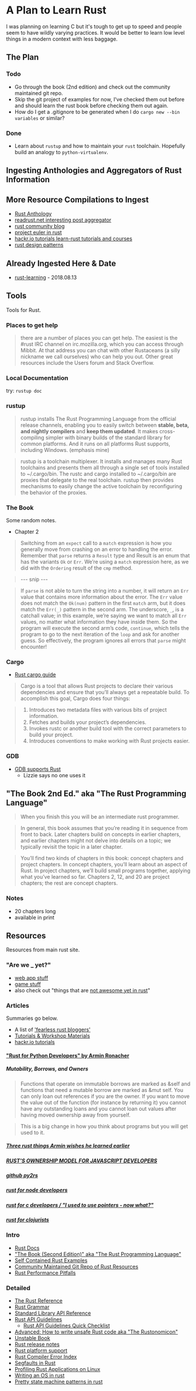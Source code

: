 # A Plan to Learn Rust

I was planning on learning C but it's tough to get up to speed and people seem to have wildly varying practices. It would be better to learn low level things in a modern context with less baggage.


## The Plan


### Todo

- Go through the book (2nd edition) and check out the community maintained git repo.
- Skip the git project of examples for now, I've checked them out before and should learn the rust book before checking them out again.
- How do I get a .gitignore to be generated when I do `cargo new --bin variables` or similar?


### Done

- Learn about `rustup` and how to maintain your `rust` toolchain. Hopefully build an analogy to `python-virtualenv`.


## Ingesting Anthologies and Aggregators of Rust Information


## More Resource Compilations to Ingest

- [Rust Anthology](https://github.com/brson/rust-anthology/blob/master/master-list.md)
- [readrust.net interesting post aggregator](https://readrust.net/)
- [rust community blog](http://blog.community.rs/en-US/)
- [project euler in rust](https://github.com/gifnksm/ProjectEulerRust)
- [hackr.io tutorials learn-rust tutorials and courses](https://hackr.io/tutorials/learn-rust)
- [rust design patterns](https://github.com/rust-unofficial/patterns)

## Already Ingested Here & Date

- [rust-learning](https://github.com/ctjhoa/rust-learning) - 2018.08.13


## Tools

Tools for Rust.

### Places to get help

> there are a number of places you can get help. The easiest is the #rust IRC channel on irc.mozilla.org, which you can access through Mibbit. At that address you can chat with other Rustaceans (a silly nickname we call ourselves) who can help you out. Other great resources include the Users forum and Stack Overflow.

### Local Documentation

try: `rustup doc`

### rustup

> rustup installs The Rust Programming Language from the official release channels, enabling you to easily switch between __stable, beta, and nightly compilers__ and __keep them updated__. It makes cross-compiling simpler with binary builds of the standard library for common platforms. And it runs on all platforms Rust supports, including Windows. (emphasis mine)

> rustup is a toolchain multiplexer. It installs and manages many Rust toolchains and presents them all through a single set of tools installed to ~/.cargo/bin. The rustc and cargo installed to ~/.cargo/bin are proxies that delegate to the real toolchain. rustup then provides mechanisms to easily change the active toolchain by reconfiguring the behavior of the proxies.


### The Book

Some random notes.

- Chapter 2

> Switching from an `expect` call to a `match` expression is how you generally move from crashing on an error to handling the error. Remember that `parse` returns a `Result` type and Result is an enum that has the variants `Ok` or `Err`. We’re using a `match` expression here, as we did with the `Ordering` result of the `cmp` method.

> --- snip ---

> If `parse` is not able to turn the string into a number, it will return an `Err` value that contains more information about the error. The `Err` value does not match the `Ok(num)` pattern in the first `match` arm, but it does match the `Err(_)` pattern in the second arm. The underscore, `_`, is a catchall value; in this example, we’re saying we want to match all `Err` values, no matter what information they have inside them. So the program will execute the second arm’s code, `continue`, which tells the program to go to the next iteration of the `loop` and ask for another guess. So effectively, the program ignores all errors that `parse` might encounter!

### Cargo

- [Rust cargo guide](https://doc.rust-lang.org/cargo/guide/)

> Cargo is a tool that allows Rust projects to declare their various dependencies and ensure that you’ll always get a repeatable build.  To accomplish this goal, Cargo does four things:

> 1. Introduces two metadata files with various bits of project information.
> 1. Fetches and builds your project’s dependencies.
> 1. Invokes rustc or another build tool with the correct parameters to build your project.
> 1. Introduces conventions to make working with Rust projects easier.

### GDB

- [GDB supports Rust](https://sourceware.org/gdb/onlinedocs/gdb/Rust.html)
    - Lizzie says no one uses it


## "The Book 2nd Ed." aka "The Rust Programming Language"

>  When you finish this you will be an intermediate rust programmer.

> In general, this book assumes that you’re reading it in sequence from front to back. Later chapters build on concepts in earlier chapters, and earlier chapters might not delve into details on a topic; we typically revisit the topic in a later chapter.

> You’ll find two kinds of chapters in this book: concept chapters and project chapters. In concept chapters, you’ll learn about an aspect of Rust. In project chapters, we’ll build small programs together, applying what you’ve learned so far. Chapters 2, 12, and 20 are project chapters; the rest are concept chapters.




### Notes

- 20 chapters long
- available in print


## Resources

Resources from main rust site.


### "Are we _ yet?"

- [web app stuff](http://www.arewewebyet.org/)
- [game stuff](http://arewegameyet.com/)
- also check out "things that are [not awesome yet in rust](https://github.com/not-yet-awesome-rust/not-yet-awesome-rust)"





### Articles

Summaries go below.

- A list of ['fearless rust bloggers'](https://users.rust-lang.org/t/fearless-rust-bloggers/16770)
- [Tutorials & Workshop Materials](https://github.com/ctjhoa/rust-learning#tutorials--workshop-materials)
- [hackr.io tutorials](https://hackr.io/tutorials/learn-rust)


#### ["Rust for Python Developers" by Armin Ronacher](http://lucumr.pocoo.org/2015/5/27/rust-for-pythonistas/)


##### Mutability, Borrows, and Owners

> Functions that operate on immutable borrows are marked as &self and functions that need a mutable borrow are marked as &mut self. You can only loan out references if you are the owner. If you want to move the value out of the function (for instance by returning it) you cannot have any outstanding loans and you cannot loan out values after having moved ownership away from yourself.

> This is a big change in how you think about programs but you will get used to it.


##### [Three rust things Armin wishes he learned earlier](http://lucumr.pocoo.org/2018/3/31/you-cant-rust-that/)


##### [RUST'S OWNERSHIP MODEL FOR JAVASCRIPT DEVELOPERS](https://blog.thoughtram.io/rust/2015/05/11/rusts-ownership-model-for-javascript-developers.html)


##### [github py2rs](https://github.com/rochacbruno/py2rs)


##### [rust for node developers](https://github.com/Mercateo/rust-for-node-developers)

##### [rust for c developers / "I used to use pointers - now what?"](https://github.com/diwic/reffers-rs/blob/master/docs/Pointers.md)


##### [rust for clojurists](https://gist.github.com/oakes/4af1023b6c5162c6f8f0)

### Intro

- [Rust Docs](https://www.rust-lang.org/en-US/documentation.html)
- ["The Book (Second Edition)" aka "The Rust Programming Language"](https://doc.rust-lang.org/book/second-edition/index.html)
- [Self Contained Rust Examples](https://doc.rust-lang.org/rust-by-example/)
- [Community Maintained Git Repo of Rust Resources](https://github.com/ctjhoa/rust-learning)
- [Rust Performance Pitfalls](https://llogiq.github.io/2017/06/01/perf-pitfalls.html)


### Detailed

- [The Rust Reference](https://doc.rust-lang.org/stable/reference/)
- [Rust Grammar](https://doc.rust-lang.org/stable/grammar.html)
- [Standard Library API Reference](https://doc.rust-lang.org/std/)
- [Rust API Guidelines](https://rust-lang-nursery.github.io/api-guidelines/)
    - [Rust API Guidelines Quick Checklist](https://rust-lang-nursery.github.io/api-guidelines/checklist.html)
- [Advanced: How to write unsafe Rust code aka "The Rustonomicon"](https://doc.rust-lang.org/nomicon/)
- [Unstable Book](https://doc.rust-lang.org/nightly/unstable-book/)
- [Rust release notes](https://github.com/rust-lang/rust/blob/master/RELEASES.md)
- [Rust platform support](https://forge.rust-lang.org/platform-support.html)
- [Rust Compiler Error Index](https://doc.rust-lang.org/error-index.html)
- [Segfaults in Rust](https://jvns.ca/blog/2017/12/23/segfault-debugging/)
- [Profiling Rust Applications on Linux](https://llogiq.github.io/2015/07/15/profiling.html)
- [Writing an OS in rust](https://os.phil-opp.com/)
- [Pretty state machine patterns in rust](https://hoverbear.org/2016/10/12/rust-state-machine-pattern/)


